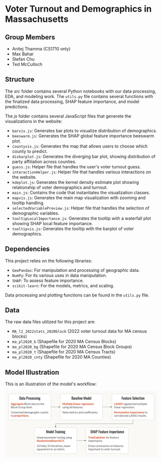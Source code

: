 # Voter Turnout and Demographics in Massachusetts

## Group Members
- Anitej Thamma (CS1710 only)
- Max Bahar 
- Stefan Chu 
- Ted McCulloch 

## Structure

The *src* folder contains several Python notebooks with our data processing, EDA, and modeling work. The `utils.py` file contains several functions with the finalized data processing, SHAP feature importance, and model predictions.

The *js* folder contains several JavaScript files that generete the visualizations in the website:
- `barvis.js`: Generates bar plots to visualize distribution of demographics.
- `beeswarm.js`: Generates the SHAP global feature importance beeswarm plot.
- `countyvis.js`: Generates the map that allows users to choose which county to predict.
- `divbarplot.js`: Generates the diverging bar plot, showing distribution of party affiliation across counties.
- `guess.js`: Helper file that handles the user's voter turnout guess.
- `interactionHelper.js`: Helper file that handles various interactions on the website.
- `kdeplot.js`: Generates the kernel density estimate plot showing relationship of voter demographics and turnout.
- `main.js`: Contains the code that instantiates the visualization classes.
- `mapvis.js`: Generates the main map visualization with zooming and tooltip handling. 
- `selectedVariablePreview.js`: Helper file that handles the selection of demographic variables.
- `tooltipLocalImportance.js`: Generates the tooltip with a waterfall plot showing SHAP local feature importance.
- `tooltipvis.js`: Generates the tooltip with the barplot of voter demographics.

## Dependencies

This project relies on the following libraries:
- `GeoPandas`: For manipulation and processing of geographic data. 
- `NumPy`: For its various uses in data manipulation.
- `SHAP`: To assess feature importance.
- `scikit-learn`: For the models, metrics, and scaling.

Data processing and plotting functions can be found in the `utils.py` file.

## Data

The raw data files utilized for this project are:
- `MA_l2_2022stats_2020block` (2022 voter turnout data for MA census blocks)
- `ma_pl2020_b` (Shapefile for 2020 MA Census Blocks)
- `ma_pl2020_bg` (Shapefile for 2020 MA Census Block Groups)
- `ma_pl2020_t` (Shapefile for 2020 MA Census Tracts)
- `ma_pl2020_cnty` (Shapefile for 2020 MA Counties)

## Model Illustration

This is an illustration of the model's workflow:

![Model flowchart](./img/model-flowchart.png)